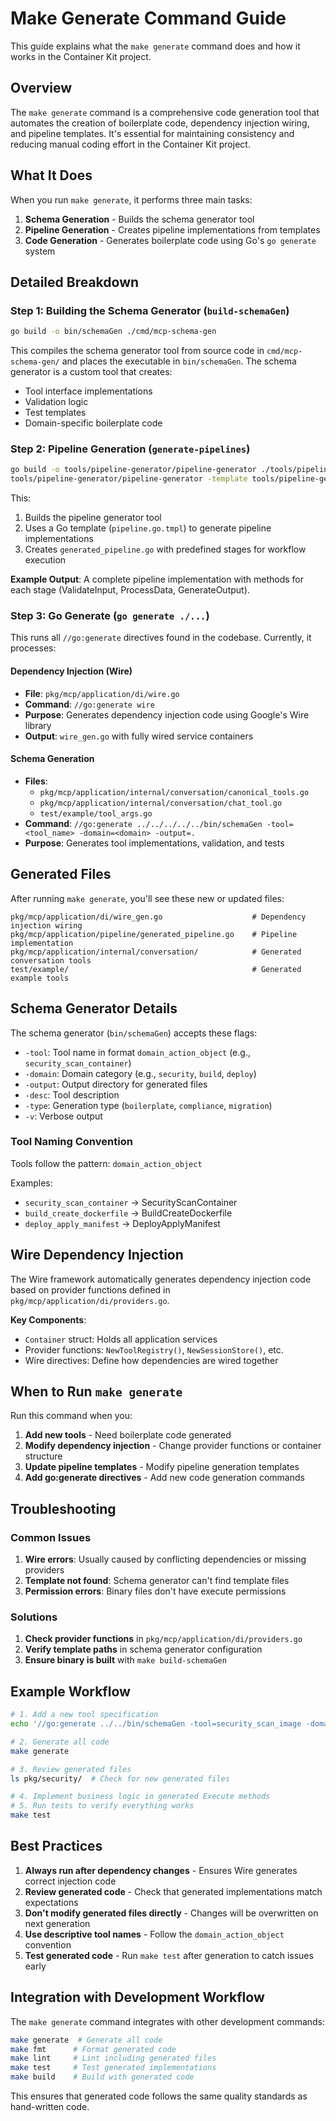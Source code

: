 # Make Generate Command Guide

This guide explains what the `make generate` command does and how it works in the Container Kit project.

## Overview

The `make generate` command is a comprehensive code generation tool that automates the creation of boilerplate code, dependency injection wiring, and pipeline templates. It's essential for maintaining consistency and reducing manual coding effort in the Container Kit project.

## What It Does

When you run `make generate`, it performs three main tasks:

1. **Schema Generation** - Builds the schema generator tool
2. **Pipeline Generation** - Creates pipeline implementations from templates
3. **Code Generation** - Generates boilerplate code using Go's `go generate` system

## Detailed Breakdown

### Step 1: Building the Schema Generator (`build-schemaGen`)

```bash
go build -o bin/schemaGen ./cmd/mcp-schema-gen
```

This compiles the schema generator tool from source code in `cmd/mcp-schema-gen/` and places the executable in `bin/schemaGen`. The schema generator is a custom tool that creates:

- Tool interface implementations
- Validation logic
- Test templates
- Domain-specific boilerplate code

### Step 2: Pipeline Generation (`generate-pipelines`)

```bash
go build -o tools/pipeline-generator/pipeline-generator ./tools/pipeline-generator
tools/pipeline-generator/pipeline-generator -template tools/pipeline-generator/templates/pipeline.go.tmpl -output pkg/mcp/application/pipeline/generated_pipeline.go -name ExamplePipeline -stages "ValidateInput,ProcessData,GenerateOutput"
```

This:
1. Builds the pipeline generator tool
2. Uses a Go template (`pipeline.go.tmpl`) to generate pipeline implementations
3. Creates `generated_pipeline.go` with predefined stages for workflow execution

**Example Output**: A complete pipeline implementation with methods for each stage (ValidateInput, ProcessData, GenerateOutput).

### Step 3: Go Generate (`go generate ./...`)

This runs all `//go:generate` directives found in the codebase. Currently, it processes:

#### Dependency Injection (Wire)
- **File**: `pkg/mcp/application/di/wire.go`
- **Command**: `//go:generate wire`
- **Purpose**: Generates dependency injection code using Google's Wire library
- **Output**: `wire_gen.go` with fully wired service containers

#### Schema Generation
- **Files**: 
  - `pkg/mcp/application/internal/conversation/canonical_tools.go`
  - `pkg/mcp/application/internal/conversation/chat_tool.go`
  - `test/example/tool_args.go`
- **Command**: `//go:generate ../../../../../bin/schemaGen -tool=<tool_name> -domain=<domain> -output=.`
- **Purpose**: Generates tool implementations, validation, and tests

## Generated Files

After running `make generate`, you'll see these new or updated files:

```
pkg/mcp/application/di/wire_gen.go                    # Dependency injection wiring
pkg/mcp/application/pipeline/generated_pipeline.go    # Pipeline implementation
pkg/mcp/application/internal/conversation/            # Generated conversation tools
test/example/                                         # Generated example tools
```

## Schema Generator Details

The schema generator (`bin/schemaGen`) accepts these flags:

- `-tool`: Tool name in format `domain_action_object` (e.g., `security_scan_container`)
- `-domain`: Domain category (e.g., `security`, `build`, `deploy`)
- `-output`: Output directory for generated files
- `-desc`: Tool description
- `-type`: Generation type (`boilerplate`, `compliance`, `migration`)
- `-v`: Verbose output

### Tool Naming Convention

Tools follow the pattern: `domain_action_object`

Examples:
- `security_scan_container` → SecurityScanContainer
- `build_create_dockerfile` → BuildCreateDockerfile
- `deploy_apply_manifest` → DeployApplyManifest

## Wire Dependency Injection

The Wire framework automatically generates dependency injection code based on provider functions defined in `pkg/mcp/application/di/providers.go`.

**Key Components**:
- `Container` struct: Holds all application services
- Provider functions: `NewToolRegistry()`, `NewSessionStore()`, etc.
- Wire directives: Define how dependencies are wired together

## When to Run `make generate`

Run this command when you:

1. **Add new tools** - Need boilerplate code generated
2. **Modify dependency injection** - Change provider functions or container structure
3. **Update pipeline templates** - Modify pipeline generation templates
4. **Add go:generate directives** - Add new code generation commands

## Troubleshooting

### Common Issues

1. **Wire errors**: Usually caused by conflicting dependencies or missing providers
2. **Template not found**: Schema generator can't find template files
3. **Permission errors**: Binary files don't have execute permissions

### Solutions

1. **Check provider functions** in `pkg/mcp/application/di/providers.go`
2. **Verify template paths** in schema generator configuration
3. **Ensure binary is built** with `make build-schemaGen`

## Example Workflow

```bash
# 1. Add a new tool specification
echo '//go:generate ../../bin/schemaGen -tool=security_scan_image -domain=security -output=.' >> pkg/security/tools.go

# 2. Generate all code
make generate

# 3. Review generated files
ls pkg/security/  # Check for new generated files

# 4. Implement business logic in generated Execute methods
# 5. Run tests to verify everything works
make test
```

## Best Practices

1. **Always run after dependency changes** - Ensures Wire generates correct injection code
2. **Review generated code** - Check that generated implementations match expectations
3. **Don't modify generated files directly** - Changes will be overwritten on next generation
4. **Use descriptive tool names** - Follow the `domain_action_object` convention
5. **Test generated code** - Run `make test` after generation to catch issues early

## Integration with Development Workflow

The `make generate` command integrates with other development commands:

```bash
make generate  # Generate all code
make fmt      # Format generated code
make lint     # Lint including generated files
make test     # Test generated implementations
make build    # Build with generated code
```

This ensures that generated code follows the same quality standards as hand-written code.